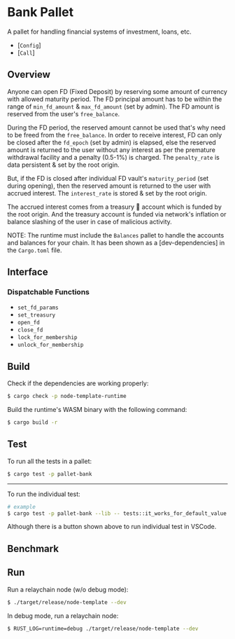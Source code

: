 # Bank Pallet

A pallet for handling financial systems of investment, loans, etc.

- [`Config`]
- [`Call`]

## Overview

Anyone can open FD (Fixed Deposit) by reserving some amount of currency with allowed maturity period. The FD principal amount
has to be within the range of `min_fd_amount` & `max_fd_amount` (set by admin). The FD amount is reserved from the user's `free_balance`.

During the FD period, the reserved amount cannot be used that's why need to be freed from the `free_balance`.
In order to receive interest, FD can only be closed after the `fd_epoch` (set by admin) is elapsed, else the reserved amount is returned
to the user without any interest as per the premature withdrawal facility and a penalty (0.5-1%) is charged. The `penalty_rate` is data
persistent & set by the root origin.

But, if the FD is closed after individual FD vault's `maturity_period` (set during opening), then the reserved amount is returned to the user with
accrued interest. The `interest_rate` is stored & set by the root origin.

The accrued interest comes from a treasury 💎 account which is funded by the root origin. And the treasury account is funded via network's
inflation or balance slashing of the user in case of malicious activity.

NOTE: The runtime must include the `Balances` pallet to handle the accounts and balances for your chain. It has been
shown as a [dev-dependencies] in the `Cargo.toml` file.

## Interface

### Dispatchable Functions

- `set_fd_params`
- `set_treasury`
- `open_fd`
- `close_fd`
- `lock_for_membership`
- `unlock_for_membership`

## Build

Check if the dependencies are working properly:

```sh
$ cargo check -p node-template-runtime
```

Build the runtime's WASM binary with the following command:

```sh
$ cargo build -r
```

## Test

To run all the tests in a pallet:

```sh
$ cargo test -p pallet-bank
```

---

To run the individual test:

```sh
# example
$ cargo test -p pallet-bank --lib -- tests::it_works_for_default_value
```

Although there is a button shown above to run individual test in VSCode.

## Benchmark

<!-- TODO: -->

## Run

Run a relaychain node (w/o debug mode):

```sh
$ ./target/release/node-template --dev
```

In debug mode, run a relaychain node:

```sh
$ RUST_LOG=runtime=debug ./target/release/node-template --dev
```
